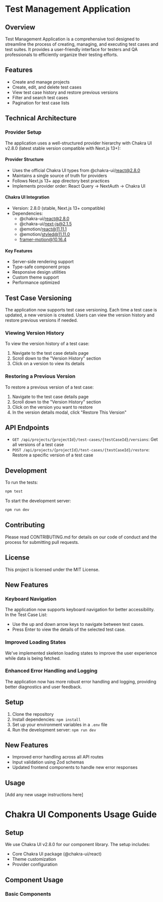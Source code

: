 # Test Management Application

## Overview

Test Management Application is a comprehensive tool designed to streamline the process of creating, managing, and executing test cases and test suites. It provides a user-friendly interface for testers and QA professionals to efficiently organize their testing efforts.

## Features

- Create and manage projects
- Create, edit, and delete test cases
- View test case history and restore previous versions
- Filter and search test cases
- Pagination for test case lists

## Technical Architecture

### Provider Setup
The application uses a well-structured provider hierarchy with Chakra UI v2.8.0 (latest stable version compatible with Next.js 13+):

#### Provider Structure
- Uses the official Chakra UI types from @chakra-ui/react@2.8.0
- Maintains a single source of truth for providers
- Follows Next.js 13+ app directory best practices
- Implements provider order: React Query -> NextAuth -> Chakra UI

#### Chakra UI Integration
- Version: 2.8.0 (stable, Next.js 13+ compatible)
- Dependencies:
  - @chakra-ui/react@2.8.0
  - @chakra-ui/next-js@2.1.5
  - @emotion/react@11.11.1
  - @emotion/styled@11.11.0
  - framer-motion@10.16.4

#### Key Features
- Server-side rendering support
- Type-safe component props
- Responsive design utilities
- Custom theme support
- Performance optimized

## Test Case Versioning

The application now supports test case versioning. Each time a test case is updated, a new version is created. Users can view the version history and restore previous versions if needed.

### Viewing Version History

To view the version history of a test case:

1. Navigate to the test case details page
2. Scroll down to the "Version History" section
3. Click on a version to view its details

### Restoring a Previous Version

To restore a previous version of a test case:

1. Navigate to the test case details page
2. Scroll down to the "Version History" section
3. Click on the version you want to restore
4. In the version details modal, click "Restore This Version"

## API Endpoints

- `GET /api/projects/{projectId}/test-cases/{testCaseId}/versions`: Get all versions of a test case
- `POST /api/projects/{projectId}/test-cases/{testCaseId}/restore`: Restore a specific version of a test case

## Development

To run the tests:

```bash
npm test
```

To start the development server:

```bash
npm run dev
```

## Contributing

Please read CONTRIBUTING.md for details on our code of conduct and the process for submitting pull requests.

## License

This project is licensed under the MIT License.

## New Features

### Keyboard Navigation

The application now supports keyboard navigation for better accessibility. In the Test Case List:
- Use the up and down arrow keys to navigate between test cases.
- Press Enter to view the details of the selected test case.

### Improved Loading States

We've implemented skeleton loading states to improve the user experience while data is being fetched.

### Enhanced Error Handling and Logging

The application now has more robust error handling and logging, providing better diagnostics and user feedback.

## Setup

1. Clone the repository
2. Install dependencies: `npm install`
3. Set up your environment variables in a `.env` file
4. Run the development server: `npm run dev`

## New Features

- Improved error handling across all API routes
- Input validation using Zod schemas
- Updated frontend components to handle new error responses

## Usage

[Add any new usage instructions here]

# Chakra UI Components Usage Guide

## Setup
We use Chakra UI v2.8.0 for our component library. The setup includes:
- Core Chakra UI package (@chakra-ui/react)
- Theme customization
- Provider configuration

## Component Usage

### Basic Components
